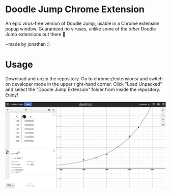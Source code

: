 # Doodle Jump Chrome Extension
An epic virus-free version of Doodle Jump, usable in a Chrome extension popup window. Guaranteed no viruses, unlike some of the *other* Doodle Jump extensions out there 👀

~made by jonathan :)

# Usage

Download and unzip the repository. Go to chrome://extensions/ and switch on developer mode in the upper right-hand corner. Click "Load Unpacked" and select the "Doodle Jump Extension" folder from inside the repository. Enjoy!

![Load Unpacked Button](https://github.com/curious-droid/doodle-jump-chrome-extension/blob/main/image.png?raw=true)

